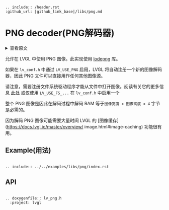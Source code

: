```eval_rst
.. include:: /header.rst 
:github_url: |github_link_base|/libs/png.md
```

# PNG decoder(PNG解码器)

<details>
<summary>查看原文</summary>
<p>


Allow the use of PNG images in LVGL. This implementation uses [lodepng](https://github.com/lvandeve/lodepng) library.

If enabled in `lv_conf.h` by `LV_USE_PNG` LVGL will register a new image decoder automatically so PNG files can be directly used as any other image  sources.

Note that, a file system driver needs to registered to open images from files. Read more about it [here](https://docs.lvgl.io/master/overview/file-system.html) or just enable one in `lv_conf.h` with `LV_USE_FS_...` 

The whole PNG image is decoded so during decoding RAM equals to `image width x image height x 4` bytes are required.

As it might take significant time to decode PNG images LVGL's [images caching](https://docs.lvgl.io/master/overview/image.html#image-caching) feature can be useful. 

</p>
</details>


允许在 LVGL 中使用 PNG 图像。此实现使用 [lodepng](https://github.com/lvandeve/lodepng) 库。

如果在 `lv_conf.h` 中通过 `LV_USE_PNG` 启用，LVGL 将自动注册一个新的图像解码器，因此 PNG 文件可以直接用作任何其他图像源。

请注意，需要注册文件系统驱动程序才能从文件中打开图像。阅读有关它的更多信息 [此处](https://docs.lvgl.io/master/overview/file-system.html) 或仅使用 `LV_USE_FS_...` 在 `lv_conf.h` 中启用一个 

整个 PNG 图像是因此在解码过程中解码 RAM 等于`图像宽度 x 图像高度 x 4` 字节是必需的。

因为解码 PNG 图像可能需要大量时间 LVGL 的 [图像缓存](https://docs.lvgl.io/master/overview/ image.html#image-caching) 功能很有用。


## Example(用法)
```eval_rst

.. include:: ../../examples/libs/png/index.rst

```

## API

```eval_rst

.. doxygenfile:: lv_png.h
  :project: lvgl

